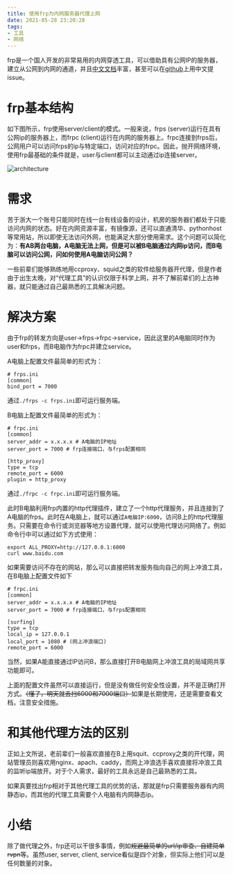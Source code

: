 ```yaml
---
title: 使用frp为内网服务器代理上网
date: 2021-05-28 23:20:28
tags:
- 工具
- 网络
---
```


frp是一个国人开发的非常易用的内网穿透工具，可以借助具有公网IP的服务器，建立从公网到内网的通道，并且[中文文档](https://gofrp.org/docs/)丰富，甚至可以在[github](https://github.com/fatedier/frp)上用中文提issue。

# frp基本结构

如下图所示，frp使用server/client的模式。一般来说，frps (server)运行在具有公网ip的服务器上，而frpc (client)运行在内网的服务器上。frpc连接到frps后，公网用户可以访问frps的ip与特定端口，访问对应的frpc。因此，抛开网络环境，使用frp最基础的条件就是，user与client都可以主动通过ip连接server。

![architecture](architecture.png)

# 需求

苦于浙大一个账号只能同时在线一台有线设备的设计，机房的服务器们都处于只能访问内网的状态。好在内网资源丰富，有镜像源，还可以直通清华、pythonhost等常用站，所以即使无法访问外网，也能满足大部分使用需求。这个问题可以简化为：**有AB两台电脑，A电脑无法上网，但是可以被B电脑通过内网ip访问，而B电脑可以访问公网，问如何使用A电脑访问公网？**

一些前辈们能够熟练地用ccproxy、squid之类的软件给服务器开代理，但是作者由于出生太晚，对“代理工具”的认识仅限于科学上网，并不了解前辈们的上古神器，就只能通过自己最熟悉的工具解决问题。

# 解决方案

由于frp的转发方向是user->frps->frpc->service，因此这里的A电脑同时作为user和frps，而B电脑作为frpc并建立service。

A电脑上配置文件最简单的形式为：

```
# frps.ini
[common]
bind_port = 7000
```

通过`./frps -c frps.ini`即可运行服务端。

B电脑上配置文件最简单的形式为：

```
# frpc.ini
[common]
server_addr = x.x.x.x # A电脑的IP地址
server_port = 7000 # frp连接端口，与frps配置相同

[http_proxy]
type = tcp
remote_port = 6000
plugin = http_proxy
```

通过`./frpc -c frpc.ini`即可运行服务端。

此时B电脑利用frp内置的http代理插件，建立了一个http代理服务，并且连接到了A电脑的frps。此时在A电脑上，就可以通过`A电脑IP:6000`，访问B上的http代理服务。只需要在命令行或浏览器等地方设置代理，就可以使用代理访问网络了。例如命令行中可以通过如下方式使用：

```
export ALL_PROXY=http://127.0.0.1:6000
curl www.baidu.com
```

如果需要访问不存在的网站，那么可以直接把转发服务指向自己的网上冲浪工具，在B电脑上配置文件如下

```
# frpc.ini
[common]
server_addr = x.x.x.x # A电脑的IP地址
server_port = 7000 # frp连接端口，与frps配置相同

[surfing]
type = tcp
local_ip = 127.0.0.1
local_port = 1080 # (网上冲浪端口)
remote_port = 6000
```

当然，如果A能直接通过IP访问B，那么直接打开B电脑网上冲浪工具的局域网共享功能即可。

上面的配置文件虽然可以直接运行，但是没有做任何安全性设置，并不是正确打开方式。~~（懂了，明天就去扫6000和7000端口）~~如果是长期使用，还是需要查看文档，注意安全措施。

# 和其他代理方法的区别

正如上文所说，老前辈们一般喜欢直接在B上用squit、ccproxy之类的开代理，网站管理员则喜欢用nginx、apach、caddy，而网上冲浪选手喜欢直接将冲浪工具的监听ip端放开。对于个人需求，最好的工具永远是自己最熟悉的工具。

如果真要找出frp相对于其他代理工具的优势的话，那就是frp只需要服务器有内网静态ip，而其他的代理工具需要个人电脑有内网静态ip。

# 小结

除了做代理之外，frp还可以干很多事情，例如~~规避最简单的url/ip审查、自建简单rvpn~~等。虽然user, server, client, service看似是四个对象，但实际上他们可以是任何数量的对象。